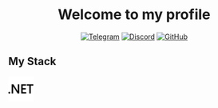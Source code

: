 <div align="center">

# Welcome to my profile

[![Telegram](https://img.shields.io/badge/TELEGRAM-2AA889?style=for-the-badge&logo=telegram&logoColor=white)](https://t.me/vsupman)
[![Discord](https://img.shields.io/badge/DISCORD-2AA889?style=for-the-badge&logo=discord&logoColor=white)](https://discord.gg/NCxYg7skc5)
[![GitHub](https://img.shields.io/badge/github-%23121011.svg?style=for-the-badge&logo=github&logoColor=white)](https://github.com/vefixx)
</div>

## My Stack
<img src="assets/dotnet.svg" alt=".NET" width="50" height="50">



